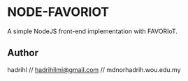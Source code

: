 NODE-FAVORIOT
=============
A simple NodeJS front-end implementation with FAVORIoT. 

Author
------
hadrihl // hadrihilmi@gmail.com // mdnorhadrih.wou.edu.my

